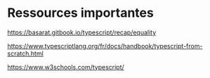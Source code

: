 # Ressources importantes 

https://basarat.gitbook.io/typescript/recap/equality 

https://www.typescriptlang.org/fr/docs/handbook/typescript-from-scratch.html

https://www.w3schools.com/typescript/
